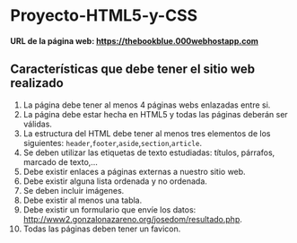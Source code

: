 
# Proyecto-HTML5-y-CSS
#### URL de la página web: https://thebookblue.000webhostapp.com
## Características que debe tener el sitio web realizado

1. La página debe tener al menos 4 páginas webs enlazadas entre si.
2. La página debe estar hecha en HTML5 y todas las páginas deberán ser válidas.
3. La estructura del HTML debe tener al menos tres elementos de los siguientes: `header`,`footer`,`aside`,`section`,`article`.
4. Se deben utilizar las etiquetas de texto estudiadas: títulos, párrafos, marcado de texto,…
5. Debe existir enlaces a páginas externas a nuestro sitio web.
6. Debe existir alguna lista ordenada y no ordenada.
7. Se deben incluir imágenes.
8. Debe existir al menos una tabla.
9. Debe existir un formulario que envíe los datos: http://www2.gonzalonazareno.org/josedom/resultado.php.
10. Todas las páginas deben tener un favicon.
